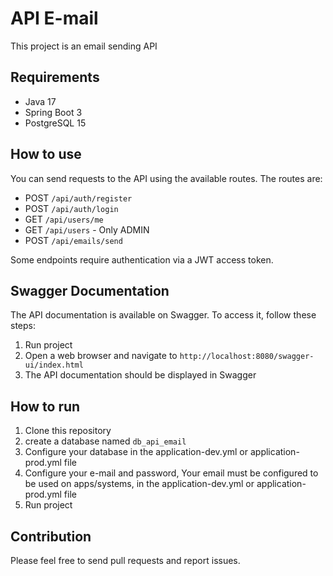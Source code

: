 # API E-mail

This project is an email sending API

## Requirements

- Java 17
- Spring Boot 3
- PostgreSQL 15

## How to use

You can send requests to the API using the available routes. The routes are:

- POST `/api/auth/register`
- POST `/api/auth/login`
- GET `/api/users/me`
- GET `/api/users` - Only ADMIN
- POST `/api/emails/send`

Some endpoints require authentication via a JWT access token.

## Swagger Documentation

The API documentation is available on Swagger. To access it, follow these steps:

1. Run project
2. Open a web browser and navigate to `http://localhost:8080/swagger-ui/index.html`
3. The API documentation should be displayed in Swagger

## How to run

1. Clone this repository
2. create a database named `db_api_email`
3. Configure your database in the application-dev.yml or application-prod.yml file
4. Configure your e-mail and password, Your email must be configured to be used on apps/systems, in the application-dev.yml or application-prod.yml file
5. Run project

## Contribution

Please feel free to send pull requests and report issues.
